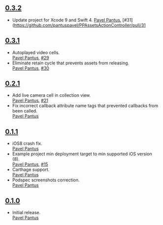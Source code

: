 ## [0.3.2](https://github.com/pantuspavel/PPAssetsActionController/releases/tag/0.3.2)
* Update project for Xcode 9 and Swift 4.
  [Pavel Pantus](https://github.com/pantuspavel),  [#31](https://github.com/pantuspavel/PPAssetsActionController/pull/31

## [0.3.1](https://github.com/pantuspavel/PPAssetsActionController/releases/tag/0.3.1)
* Autoplayed video cells.  
  [Pavel Pantus](https://github.com/pantuspavel),  [#29](https://github.com/pantuspavel/PPAssetsActionController/pull/29)
* Eliminate retain cycle that prevents assets from releasing.  
  [Pavel Pantus](https://github.com/pantuspavel),  [#30](https://github.com/pantuspavel/PPAssetsActionController/pull/30)

## [0.2.1](https://github.com/pantuspavel/PPAssetsActionController/releases/tag/0.2.1)
* Add live camera cell in collection view.  
  [Pavel Pantus](https://github.com/pantuspavel),  [#21](https://github.com/pantuspavel/PPAssetsActionController/pull/21)
* Fix incorrect callback attribute name tags that prevented callbacks from been called.  
  [Pavel Pantus](https://github.com/pantuspavel)

## [0.1.1](https://github.com/pantuspavel/PPAssetsActionController/releases/tag/0.1.1)
* iOS8 crash fix.  
  [Pavel Pantus](https://github.com/pantuspavel)
* Example project min deployment target to min supported iOS version (8).  
  [Pavel Pantus](https://github.com/pantuspavel),  [#15](https://github.com/pantuspavel/PPAssetsActionController/pull/15)
* Carthage support.  
  [Pavel Pantus](https://github.com/pantuspavel)
* Podspec screenshots correction.  
  [Pavel Pantus](https://github.com/pantuspavel)

## [0.1.0](https://github.com/pantuspavel/PPAssetsActionController/releases/tag/0.1.0)
* Initial release.  
  [Pavel Pantus](https://github.com/pantuspavel)
